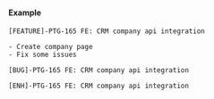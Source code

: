 #### Example

```
[FEATURE]-PTG-165 FE: CRM company api integration

- Create company page
- Fix some issues
```

`[BUG]-PTG-165 FE: CRM company api integration`

`[ENH]-PTG-165 FE: CRM company api integration`
